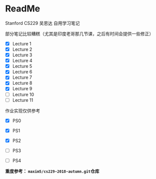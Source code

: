 # ReadMe

Stanford CS229 吴恩达 自用学习笔记

部分笔记比较糟糕（尤其是印度老哥那几节课，之后有时间会提供一些修正）

- [x] Lecture 1
- [x] Lecture 2
- [x] Lecture 3
- [x] Lecture 4
- [x] Lecture 5
- [x] Lecture 6
- [x] Lecture 7
- [x] Lecture 8
- [x] Lecture 9
- [ ] Lecture 10
- [ ] Lecture 11

作业实现仅供参考

- [x] PS0

- [x] PS1

- [x] PS2

- [ ] PS3

- [ ] PS4

  



**重度参考： `maxim5/cs229-2018-autumn.git`仓库**